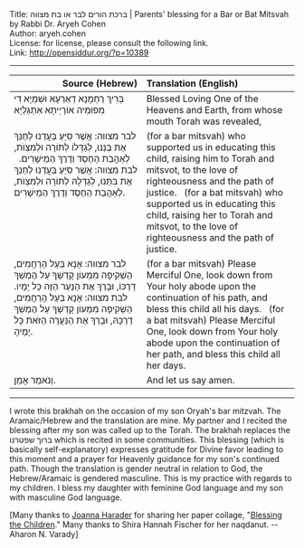 <html>
<head></head>
<body>
Title: ברכת הורים לבר או בת מצווה | Parents' blessing for a Bar or Bat Mitsvah by Rabbi Dr. Aryeh Cohen<br />
Author: aryeh.cohen<br />
License: for license, please consult the following link.<br />
Link: <a href="http://opensiddur.org/?p=10389">http://opensiddur.org/?p=10389</a>
<p />
<hr />

<table style="margin-left: auto;margin-right: auto;" class="draggable">
<thead><tr><th id="x" style="text-align: right;">Source (Hebrew)</th><th style="text-align: left;">Translation (English)</th></tr></thead>
<tbody>
<tr><td style="vertical-align:top;" width="46%">
<div class="liturgy"><span lang="he">
בְּרִיךְ רַחְמָנָא דְאַרְעָא וּשְׁמַיָא
דִי מִפוּמֵיה אוֹרָיְיתָא אִתְגַלְיָא
</span></div>
</td>
 
<td style="vertical-align:top;" width="53%">
<div class="english">
Blessed Loving One of the Heavens and Earth, 
from whose mouth Torah was revealed,
</div>
</td></tr>


<tr><td style="vertical-align:top;" width="46%">
<div class="liturgy"><span lang="he">
<span class="instruction">לבר מצווה:</span> 
אֲשֶׁר סִיֵּעַ בַּעֲדֵנוּ לְחַנֵּךְ אֶת בְּנֵנוּ, 
לְגַדְּלוֹ לְתּוֹרָה וּלְמִצְוֺת, 
לְאַהֲבַת הַחֶסֶד וְדֶרֶךְ הַמֵישָׁרִים.
&nbsp;
<span class="instruction">לבת מצווה:</span>
אֲשֶׁר סִיֵּעַ בַּעֲדֵנוּ לְחַנֵּךְ אֶת בִּתֵּנוּ, 
לְגַדְּלָהּ לְתּוֹרָה וּלְמִצְוֺת, 
לְאַהֲבַת הַחֶסֶד וְדֶרֶךְ הַמֵישָׁרִים.
</span></div>
</td>
 
<td style="vertical-align:top;" width="53%">
<div class="english">
(for a bar mitsvah) 
who supported us in educating this child, 
raising him to Torah and mitsvot, 
to the love of righteousness and the path of justice. 
&nbsp;
(for a bat mitsvah) 
who supported us in educating this child, 
raising her to Torah and mitsvot, 
to the love of righteousness and the path of justice. 
</div>
</td></tr>


<tr><td style="vertical-align:top;" width="46%">
<div class="liturgy"><span lang="he">
<span class="instruction">לבר מצווה:</span> 
אָנָא בַּעַל הָרַחֲמִים, 
הַשְׁקִיפָה מִמְּעוֹן קָדְשְׁךָ עַל הֶמְשֵׁךְ דַרְכּוֹ, 
וּבָרֵךְ אֶת הַנַּעַר הַזֶּה כָּל יָמָיו.
&nbsp;
<span class="instruction">לבת מצווה:</span> 
אָנָא בַּעַל הָרַחֲמִים, 
הַשְׁקִיפָה מִמְּעוֹן קָדְשְׁךָ עַל הֶמְשֵׁךְ דַרְכָּהּ, 
וּבָרֵךְ אֶת הַנַּעֲרָה הַזֹּאת כָּל יָמֶיהָ.
</span></div>
</td>
 
<td style="vertical-align:top;" width="53%">
<div class="english">
(for a bar mitsvah) 
Please Merciful One, 
look down from Your holy abode upon the continuation of his path, 
and bless this child all his days. 
&nbsp;
(for a bat mitsvah) 
Please Merciful One, 
look down from Your holy abode upon the continuation of her path, 
and bless this child all her days.
</div>
</td></tr>


<tr><td style="vertical-align:top;" width="46%">
<div class="liturgy"><span lang="he">
וְנֹאמַר אָמֵן.
</span></div>
</td>
 
<td style="vertical-align:top;" width="53%">
<div class="english">
And let us say amen.
</div>
</td></tr>
</tbody></table>

<hr />

I wrote this brakhah on the occasion of my son Oryah's bar mitzvah. The Aramaic/Hebrew and the translation are mine. My partner and I recited the blessing after my son was called up to the Torah. The brakhah replaces the <span class="hebrew">ברוך שפטרנו</span> which is recited in some communities. This blessing (which is basically self-explanatory) expresses gratitude for Divine favor leading to this moment and a prayer for Heavenly guidance for my son's continued path. Though the translation is gender neutral in relation to God, the Hebrew/Aramaic is gendered masculine. This is my practice with regards to my children. I bless my daughter with feminine God language and my son with masculine God language.

[Many thanks to <a href="http://spaciousfaith.com/about/">Joanna Harader</a> for sharing her paper collage, "<a href="http://spaciousfaith.com/2011/01/31/blessing-the-children/">Blessing the Children</a>." Many thanks to Shira Hannah Fischer for her naqdanut. --Aharon N. Varady]
</body>
</html>